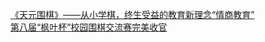   
[《天元围棋》——从小学棋，终生受益的教育新理念“情商教育”](http://www.dianyue.me/archives/944/fyewmrfbioxvbcmu/)  
[第八届“枫叶杯”校园围棋交流赛完美收官](http://www.dianyue.me/archives/948/sxh85lfrg7otau10/)